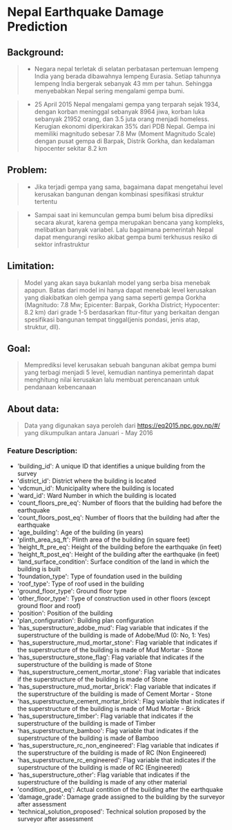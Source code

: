 # Nepal Earthquake Damage Prediction

## Background: 
> - Negara nepal terletak di selatan perbatasan pertemuan lempeng India yang berada dibawahnya lempeng Eurasia. Setiap tahunnya lempeng India bergerak sebanyak 43 mm per tahun. Sehingga menyebabkan Nepal sering mengalami gempa bumi.

> - 25 April 2015 Nepal mengalami gempa yang terparah sejak 1934, dengan korban meninggal sebanyak 8964 jiwa, korban luka sebanyak 21952 orang, dan 3.5 juta orang menjadi homeless. Kerugian ekonomi diperkirakan 35% dari PDB Nepal. Gempa ini memiliki magnitudo sebesar 7.8 Mw (Moment Magnitudo Scale) dengan pusat gempa di Barpak, Distrik Gorkha, dan kedalaman hipocenter sekitar 8.2 km

## Problem:
> - Jika terjadi gempa yang sama, bagaimana dapat mengetahui level kerusakan bangunan dengan kombinasi spesifikasi struktur tertentu

> - Sampai saat ini kemunculan gempa bumi belum bisa diprediksi secara akurat, karena gempa merupakan bencana yang kompleks, melibatkan banyak variabel. Lalu bagaimana pemerintah Nepal dapat mengurangi resiko akibat gempa bumi terkhusus resiko di sektor infrastruktur

## Limitation:
> Model yang akan saya bukanlah model yang serba bisa menebak apapun. Batas dari model ini hanya dapat menebak level kerusakan yang diakibatkan oleh gempa yang sama seperti gempa Gorkha (Magnitudo: 7.8 Mw; Epicenter: Barpak, Gorkha District; Hypocenter: 8.2 km) dari grade 1-5 berdasarkan fitur-fitur yang berkaitan dengan spesifikasi bangunan tempat tinggal(jenis pondasi, jenis atap, struktur, dll).

## Goal: 
> Memprediksi level kerusakan sebuah bangunan akibat gempa bumi yang terbagi menjadi 5 level, kemudian nantinya pemerintah dapat menghitung nilai kerusakan lalu membuat perencanaan untuk pendanaan kebencanaan

## About data:
> Data yang digunakan saya peroleh dari https://eq2015.npc.gov.np/#/ yang dikumpulkan antara Januari - May 2016

### Feature Description:
- 'building_id': A unique ID that identifies a unique building from the survey
- 'district_id': District where the building is located
- 'vdcmun_id': Municipality where the building is located
- 'ward_id': Ward Number in which the building is located
- 'count_floors_pre_eq': Number of floors that the building had before the earthquake 
- 'count_floors_post_eq': Number of floors that the building had after the earthquake
- 'age_building': Age of the building (in years)
- 'plinth_area_sq_ft': Plinth area of the building (in square feet)
- 'height_ft_pre_eq': Height of the building before the earthquake (in feet)
- 'height_ft_post_eq': Height of the building after the earthquake (in feet)
- 'land_surface_condition': Surface condition of the land in which the building is built
- 'foundation_type': Type of foundation used in the building
- 'roof_type': Type of roof used in the building
- 'ground_floor_type': Ground floor type 
- 'other_floor_type': Type of construction used in other floors (except ground floor and roof)
- 'position': Position of the building
- 'plan_configuration': Building plan configuration
- 'has_superstructure_adobe_mud': Flag variable that indicates if the superstructure of the building is made of Adobe/Mud (0: No, 1: Yes)
- 'has_superstructure_mud_mortar_stone': Flag variable that indicates if the superstructure of the building is made of Mud Mortar - Stone
- 'has_superstructure_stone_flag': Flag variable that indicates if the superstructure of the building is made of Stone
- 'has_superstructure_cement_mortar_stone': Flag variable that indicates if the superstructure of the building is made of Stone
- 'has_superstructure_mud_mortar_brick': Flag variable that indicates if the superstructure of the building is made of Cement Mortar - Stone
- 'has_superstructure_cement_mortar_brick': Flag variable that indicates if the superstructure of the building is made of Mud Mortar - Brick 
- 'has_superstructure_timber': Flag variable that indicates if the superstructure of the building is made of Timber
- 'has_superstructure_bamboo': Flag variable that indicates if the superstructure of the building is made of Bamboo
- 'has_superstructure_rc_non_engineered': Flag variable that indicates if the superstructure of the building is made of RC (Non Engineered)
- 'has_superstructure_rc_engineered': Flag variable that indicates if the superstructure of the building is made of RC (Engineered)
- 'has_superstructure_other': Flag variable that indicates if the superstructure of the building is made of any other material
- 'condition_post_eq': Actual contition of the building after the earthquake
- 'damage_grade': Damage grade assigned to the building by the surveyor after assessment
- 'technical_solution_proposed': Technical solution proposed by the surveyor after assessment
